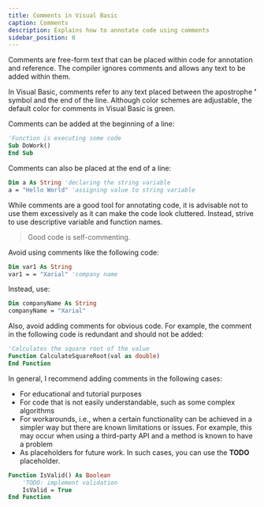 ```yaml
---
title: Comments in Visual Basic
caption: Comments
description: Explains how to annotate code using comments
sidebar_position: 0
---
```

Comments are free-form text that can be placed within code for annotation and reference. The compiler ignores comments and allows any text to be added within them.

In Visual Basic, comments refer to any text placed between the apostrophe **'** symbol and the end of the line. Although color schemes are adjustable, the default color for comments in Visual Basic is green.

Comments can be added at the beginning of a line:

``` vb
'Function is executing some code
Sub DoWork()
End Sub
```

Comments can also be placed at the end of a line:

``` vb
Dim a As String 'declaring the string variable
a = "Hello World" 'assigning value to string variable
```

While comments are a good tool for annotating code, it is advisable not to use them excessively as it can make the code look cluttered. Instead, strive to use descriptive variable and function names.

> Good code is self-commenting.

Avoid using comments like the following code:

``` vb
Dim var1 As String
var1 = = "Xarial" 'company name
```

Instead, use:

``` vb
Dim companyName As String
companyName = "Xarial"
```

Also, avoid adding comments for obvious code. For example, the comment in the following code is redundant and should not be added:

``` vb
'Calculates the square root of the value
Function CalculateSquareRoot(val as double)
End Function
```

In general, I recommend adding comments in the following cases:

* For educational and tutorial purposes
* For code that is not easily understandable, such as some complex algorithms
* For workarounds, i.e., when a certain functionality can be achieved in a simpler way but there are known limitations or issues. For example, this may occur when using a third-party API and a method is known to have a problem
* As placeholders for future work. In such cases, you can use the **TODO** placeholder.

``` vb
Function IsValid() As Boolean
    'TODO: implement validation
    IsValid = True
End Function
```